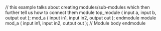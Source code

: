 // this example talks about creating modules/sub-modules which then further tell us how to connect them
module top_module ( input a, input b, output out );
mod_a ( input in1, input in2, output out );
endmodule
module mod_a ( input in1, input in2, output out );
    // Module body
endmodule